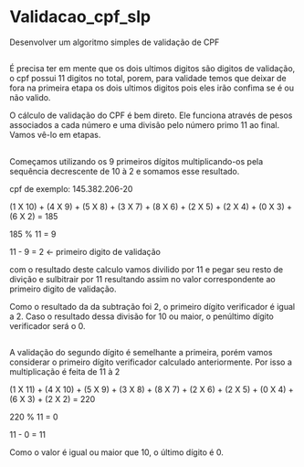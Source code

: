 # Validacao_cpf_slp
Desenvolver um algoritmo simples de validação de CPF

## 

É precisa ter em mente que os dois ultimos digitos são digitos de validação,
o cpf possui 11 digitos no total, porem, para validade temos que deixar de fora
na primeira etapa os dois ultimos digitos pois eles irão confima se é ou não valido.

O cálculo de validação do CPF é bem direto. Ele funciona através de pesos associados a
cada número e uma divisão pelo número primo 11 ao final. Vamos vê-lo em etapas.

##

Começamos utilizando os 9 primeiros dígitos multiplicando-os pela sequência decrescente
de 10 à 2 e somamos esse resultado.

cpf de exemplo: 145.382.206-20

(1 X 10) + (4	X 9) + (5 X 8) + (3 X 7) +	(8 X 6) +	(2 X 5) + (2 X 4) + (0 X 3) + (6 X 2) = 185

185 % 11 = 9

11 - 9 = 2 <- primeiro digito de validação

com o resultado deste calculo vamos divilido por 11 e pegar seu resto de divição e sulbitrair por 11
resultando assim no valor correspondente ao primeiro digito de validação.

Como o resultado da da subtração foi 2, o primeiro dígito verificador é igual a 2. Caso o resultado
dessa divisão for 10 ou maior, o penúltimo dígito verificador será o 0.

##

A validação do segundo dígito é semelhante a primeira, porém vamos considerar o primeiro dígito
verificador calculado anteriormente. Por isso a multiplicação é feita de 11 à 2


(1 X 11)	+ (4 X 10)	+ (5 X 9)	+ (3 X 8)	+ (8 X 7)	+ (2 X 6)	+ (2 X 5)	+ (0 X 4)	+ (6 X 3)	+ (2 X 2) = 220

220 % 11 = 0

11 - 0 = 11

Como o valor é igual ou maior que 10, o último dígito é 0.
